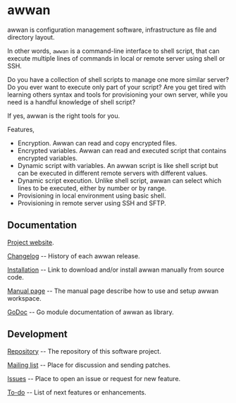 # awwan

awwan is configuration management software, infrastructure as file and
directory layout.

In other words, `awwan` is a command-line interface to shell script, that
can execute multiple lines of commands in local or remote server using shell
or SSH.

Do you have a collection of shell scripts to manage one more similar server?
Do you ever want to execute only part of your script?
Are you get tired with learning others syntax and tools for provisioning
your own server, while you need is a handful knowledge of shell script?

If yes, awwan is the right tools for you.

Features,

* Encryption. Awwan can read and copy encrypted files.
* Encrypted variables. Awwan can read and executed script that contains
  encrypted variables.
* Dynamic script with variables. An awwan script is like shell script but
  can be executed in different remote servers with different values.
* Dynamic script execution. Unlike shell script, awwan can select which
  lines to be executed, either by number or by range.
* Provisioning in local environment using basic shell.
* Provisioning in remote server using SSH and SFTP.


##  Documentation

[Project website](https://awwan.org).

[Changelog](https://awwan.org/CHANGELOG.html) --
History of each awwan release.

[Installation](https://awwan.org/install.html) --
Link to download and/or install awwan manually from source code.

[Manual page](https://awwan.org/awwan.html) --
The manual page describe how to use and setup awwan workspace.

[GoDoc](https://pkg.go.dev/git.sr.ht/~shulhan/awwan) --
Go module documentation of awwan as library.

##  Development

[Repository](https://git.sr.ht/~shulhan/awwan[Repository) --
The repository of this software project.

[Mailing list](https://lists.sr.ht/~shulhan/awwan) --
Place for discussion and sending patches.

[Issues](https://todo.sr.ht/~shulhan/awwan) --
Place to open an issue or request for new feature.

[To-do](https://awwan.org/todo.html) --
List of next features or enhancements.

